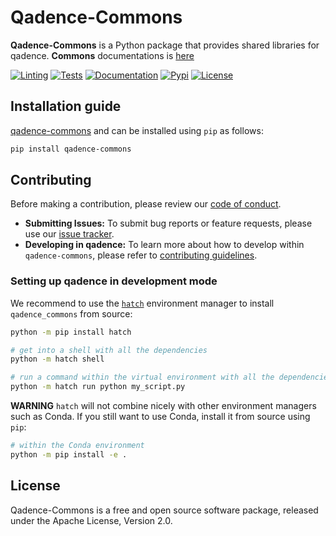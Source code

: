 # Qadence-Commons

**Qadence-Commons** is a Python package that provides shared libraries for qadence. **Commons** documentations is [here](https://pasqal-io.github.io/qadence-hub/qadence-commons/latest/)

[![Linting](https://github.com/pasqal-io/qadence-hub/qadence-commons/actions/workflows/lint.yml/badge.svg)](https://github.com/pasqal-io/qadence-hub/qadence-commons/actions/workflows/lint.yml)
[![Tests](https://github.com/pasqal-io/qadence-hub/qadence-commons/actions/workflows/test.yml/badge.svg)](https://github.com/pasqal-io/qadence-hub/qadence-commons/actions/workflows/test.yml)
[![Documentation](https://github.com/pasqal-io/qadence-hub/qadence-commons/actions/workflows/build_docs.yml/badge.svg)](https://pasqal-io.github.io/qadence-hub/qadence-commons/latest)
[![Pypi](https://badge.fury.io/py/qadence-commons.svg)](https://pypi.org/project/qadence-commons/)
[![License](https://img.shields.io/badge/License-Apache_2.0-blue.svg)](https://opensource.org/licenses/Apache-2.0)


## Installation guide

[qadence-commons](https://pypi.org/project/qadence-commons/) and can be installed using `pip` as follows:

```bash
pip install qadence-commons
```

## Contributing

Before making a contribution, please review our [code of conduct](docs/CODE_OF_CONDUCT.md).

- **Submitting Issues:** To submit bug reports or feature requests, please use our [issue tracker](https://github.com/pasqal-io/qadence-hub/issues).
- **Developing in qadence:** To learn more about how to develop within `qadence-commons`, please refer to [contributing guidelines](docs/CONTRIBUTING.md).

### Setting up qadence in development mode

We recommend to use the [`hatch`](https://hatch.pypa.io/latest/) environment manager to install `qadence_commons` from source:

```bash
python -m pip install hatch

# get into a shell with all the dependencies
python -m hatch shell

# run a command within the virtual environment with all the dependencies
python -m hatch run python my_script.py
```

**WARNING**
`hatch` will not combine nicely with other environment managers such as Conda. If you still want to use Conda,
install it from source using `pip`:

```bash
# within the Conda environment
python -m pip install -e .
```


## License
Qadence-Commons is a free and open source software package, released under the Apache License, Version 2.0.
